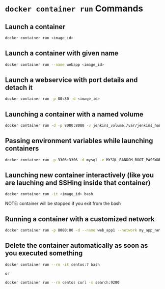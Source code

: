 # `docker container run` Commands

## Launch a container

```bash
docker container run <image_id>
```

## Launch a container with given name

```bash
docker container run --name webapp <image_id>
```

## Launch a webservice with port details and detach it

```bash
docker container run -p 80:80 -d <image_id>
```

## Launching a container with a named volume

```bash
docker container run -d -p 8080:8080 -v jenkins_volume:/var/jenkins_home --name jenkins_server jenkins_server:2.0
```

## Passing environment variables while launching containers

```bash
docker container run -p 3306:3306 -d mysql -e MYSQL_RANDOM_ROOT_PASSWORD=yes
```

## Launching new container interactively (like you are lauching and SSHing inside that container)

```bash
docker container run -it <image_id> bash
```

NOTE: container will be stopped if you exit from the bash

## Running a container with a customized network

```bash
docker container run -p 8080:80 -d --name web_app1 --network my_app_net nginx
```

## Delete the container automatically as soon as you executed something

```bash
docker container run --rm -it centos:7 bash

or

docker container run --rm centos curl -s search:9200
```
